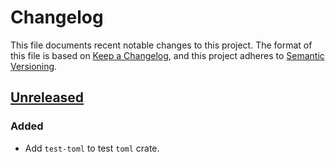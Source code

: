 # Changelog

This file documents recent notable changes to this project. The format of this
file is based on [Keep a Changelog](https://keepachangelog.com/en/1.0.0/), and
this project adheres to [Semantic
Versioning](https://semver.org/spec/v2.0.0.html).

## [Unreleased]

### Added

- Add `test-toml` to test `toml` crate.

[Unreleased]: https://github.com/aicers/giganto/compare/0.1.0...main
